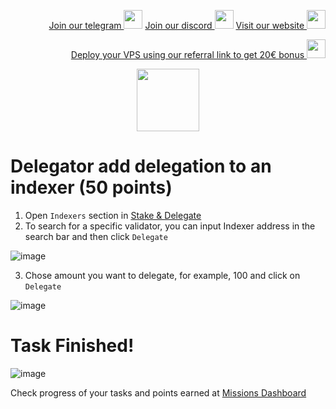<p style="font-size:14px" align="right">
<a href="https://t.me/kjnotes" target="_blank">Join our telegram <img src="https://user-images.githubusercontent.com/50621007/183283867-56b4d69f-bc6e-4939-b00a-72aa019d1aea.png" width="30"/></a>
<a href="https://discord.gg/QmGfDKrA" target="_blank">Join our discord <img src="https://user-images.githubusercontent.com/50621007/176236430-53b0f4de-41ff-41f7-92a1-4233890a90c8.png" width="30"/></a>
<a href="https://kjnodes.com/" target="_blank">Visit our website <img src="https://user-images.githubusercontent.com/50621007/168689709-7e537ca6-b6b8-4adc-9bd0-186ea4ea4aed.png" width="30"/></a>
</p>

<p style="font-size:14px" align="right">
<a href="https://hetzner.cloud/?ref=y8pQKS2nNy7i" target="_blank">Deploy your VPS using our referral link to get 20€ bonus <img src="https://user-images.githubusercontent.com/50621007/174612278-11716b2a-d662-487e-8085-3686278dd869.png" width="30"/></a>
</p>

<p align="center">
  <img height="100" height="auto" src="https://user-images.githubusercontent.com/50621007/177323789-e6be59ae-0dfa-4e86-b3a8-028a4f0c465c.png">
</p>

# Delegator add delegation to an indexer (50 points)
1. Open `Indexers` section in [Stake & Delegate](https://frontier.subquery.network/staking/indexers)
2. To search for a specific validator, you can input Indexer address in the search bar and then click `Delegate`

![image](https://user-images.githubusercontent.com/50621007/177398999-4556b921-8014-4e4e-913c-fe0a84c26f5a.png)

3. Chose amount you want to delegate, for example, 100 and click on `Delegate`

![image](https://user-images.githubusercontent.com/50621007/177399278-0689877d-e93f-40f2-bb0e-b10728af1cfb.png)

# Task Finished!

![image](https://user-images.githubusercontent.com/50621007/177399388-8391702f-aede-4d1d-ae89-579a44a9ce88.png)

Check progress of your tasks and points earned at [Missions Dashboard](https://frontier.subquery.network/missions/my-missions)
